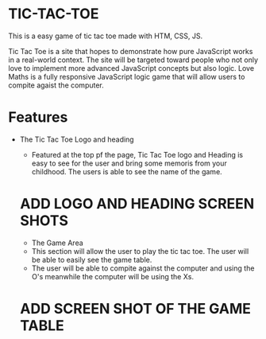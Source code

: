 # TIC-TAC-TOE
This is a easy game of tic tac toe made with HTM, CSS, JS.

Tic Tac Toe  is a site that hopes to demonstrate how pure JavaScript works in a real-world context. The site will be targeted toward people who not only love to implement more advanced JavaScript concepts but also logic. Love Maths is a fully responsive JavaScript logic game that will allow users to compite agaist the computer.

# Features 

* The Tic Tac Toe Logo and heading
  - Featured at the top pf the page, Tic Tac Toe logo and Heading is easy to see for the user and bring some memoris from your childhood. The users is able to see the name of the game.


  # ADD LOGO AND HEADING SCREEN SHOTS


   * The Game Area 
    - This section will allow the user to play the tic tac toe. The user will be able to easily see the game table. 
    - The user will be able to compite against the computer and using the O's meanwhile the computer will be using the Xs.

    # ADD SCREEN SHOT OF THE GAME TABLE

    